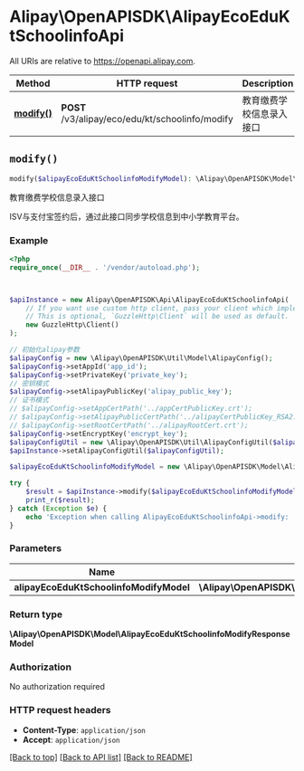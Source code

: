# Alipay\OpenAPISDK\AlipayEcoEduKtSchoolinfoApi

All URIs are relative to https://openapi.alipay.com.

Method | HTTP request | Description
------------- | ------------- | -------------
[**modify()**](AlipayEcoEduKtSchoolinfoApi.md#modify) | **POST** /v3/alipay/eco/edu/kt/schoolinfo/modify | 教育缴费学校信息录入接口


## `modify()`

```php
modify($alipayEcoEduKtSchoolinfoModifyModel): \Alipay\OpenAPISDK\Model\AlipayEcoEduKtSchoolinfoModifyResponseModel
```

教育缴费学校信息录入接口

ISV与支付宝签约后，通过此接口同步学校信息到中小学教育平台。

### Example

```php
<?php
require_once(__DIR__ . '/vendor/autoload.php');



$apiInstance = new Alipay\OpenAPISDK\Api\AlipayEcoEduKtSchoolinfoApi(
    // If you want use custom http client, pass your client which implements `GuzzleHttp\ClientInterface`.
    // This is optional, `GuzzleHttp\Client` will be used as default.
    new GuzzleHttp\Client()
);

// 初始化alipay参数
$alipayConfig = new \Alipay\OpenAPISDK\Util\Model\AlipayConfig();
$alipayConfig->setAppId('app_id');
$alipayConfig->setPrivateKey('private_key');
// 密钥模式
$alipayConfig->setAlipayPublicKey('alipay_public_key');
// 证书模式
// $alipayConfig->setAppCertPath('../appCertPublicKey.crt');
// $alipayConfig->setAlipayPublicCertPath('../alipayCertPublicKey_RSA2.crt');
// $alipayConfig->setRootCertPath('../alipayRootCert.crt');
$alipayConfig->setEncryptKey('encrypt_key');
$alipayConfigUtil = new \Alipay\OpenAPISDK\Util\AlipayConfigUtil($alipayConfig);
$apiInstance->setAlipayConfigUtil($alipayConfigUtil);

$alipayEcoEduKtSchoolinfoModifyModel = new \Alipay\OpenAPISDK\Model\AlipayEcoEduKtSchoolinfoModifyModel(); // \Alipay\OpenAPISDK\Model\AlipayEcoEduKtSchoolinfoModifyModel

try {
    $result = $apiInstance->modify($alipayEcoEduKtSchoolinfoModifyModel);
    print_r($result);
} catch (Exception $e) {
    echo 'Exception when calling AlipayEcoEduKtSchoolinfoApi->modify: ', $e->getMessage(), PHP_EOL;
}
```

### Parameters

Name | Type | Description  | Notes
------------- | ------------- | ------------- | -------------
 **alipayEcoEduKtSchoolinfoModifyModel** | **\Alipay\OpenAPISDK\Model\AlipayEcoEduKtSchoolinfoModifyModel**|  | [optional]

### Return type

**\Alipay\OpenAPISDK\Model\AlipayEcoEduKtSchoolinfoModifyResponseModel**

### Authorization

No authorization required

### HTTP request headers

- **Content-Type**: `application/json`
- **Accept**: `application/json`

[[Back to top]](#) [[Back to API list]](../../README.md#api-endpoints)
[[Back to README]](../../README.md)
